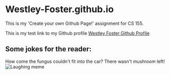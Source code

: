 # Westley-Foster.github.io
This is my 'Create your own Github Page!' assignment for CS 155.

This is my test link to my Github profile [Westley Foster Github Profile](https://github.com/Westley-Foster)

## Some jokes for the reader:

How come the fungus couldn't fit into the car? There wasn't *mushroom* left! 
![Laughing meme](/Pictures/laugh_meme.jpg)

